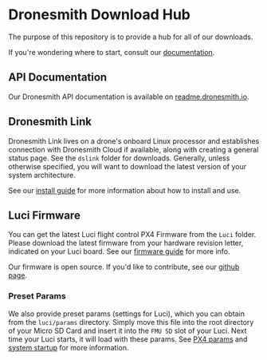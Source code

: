 # Dronesmith Download Hub

The purpose of this repository is to provide a hub for all of our downloads.

If you're wondering where to start, consult our [documentation](http://readme.dronesmith.io/).

## API Documentation
Our Dronesmith API documentation is available on [readme.dronesmith.io](http://readme.dronesmith.io/reference).

## Dronesmith Link
Dronesmith Link lives on a drone's onboard Linux processor and establishes connection with Dronesmith Cloud if available, along with creating a general status page. See the `dslink` folder for downloads. Generally, unless otherwise specified, you will want to download the latest version of your system architecture.

See our [install guide](http://readme.dronesmith.io/docs/install-dslink) for more information about how to install and use.

## Luci Firmware
You can get the latest Luci flight control PX4 Firmware from the `Luci` folder. Please download the latest firmware from your hardware revision letter, indicated on your Luci board. See our [firmware guide](http://readme.dronesmith.io/docs/firmware) for more info.

Our firmware is open source. If you'd like to contribute, see our [github page](https://github.com/Dronesmith-tech/Firmware).

### Preset Params
We also provide preset params (settings for Luci), which you can obtain from the `luci/params` directory. Simply move this file into the root directory of your Micro SD Card and insert it into the `FMU SD` slot of your Luci. Next time your Luci starts, it will load with these params. See [PX4 params](http://dev.px4.io/advanced-configurations.html) and [system startup](http://dev.px4.io/advanced-system-startup.html) for more information.

